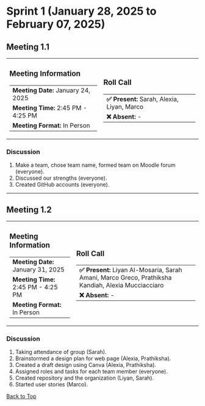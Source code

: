# Sprint 1 (January 28, 2025 to February 07, 2025)

## Meeting 1.1

<table>
  <tr>
    <td>

### Meeting Information
<table>
  <tr>
    <td><strong>Meeting Date:</strong> January 24, 2025</td>
  </tr>
  <tr>
    <td><strong>Meeting Time:</strong> 2:45 PM - 4:25 PM</td>
  </tr>
  <tr>
    <td><strong>Meeting Format:</strong> In Person</td>
  </tr>
</table>

  </td>
  <td>

### Roll Call
<table>
  <tr>
    <td><strong>✅ Present:</strong> Sarah, Alexia, Liyan, Marco</td>
  </tr>
  <tr>
    <td><strong>❌ Absent:</strong> -</td>
  </tr>
</table>

  </td>
  </tr>
</table>

### Discussion
1. Make a team, chose team name, formed team on Moodle forum (everyone).
2. Discussed our strengths (everyone).
3. Created GitHub accounts (everyone).

---

## Meeting 1.2

<table>
  <tr>
    <td>

### Meeting Information
<table>
  <tr>
    <td><strong>Meeting Date:</strong> January 31, 2025</td>
  </tr>
  <tr>
    <td><strong>Meeting Time:</strong> 2:45 PM - 4:25 PM</td>
  </tr>
  <tr>
    <td><strong>Meeting Format:</strong> In Person</td>
  </tr>
</table>

  </td>
  <td>

### Roll Call
<table>
  <tr>
    <td><strong>✅ Present:</strong> Liyan Al-Mosaria, Sarah Amani, Marco Greco, Prathiksha Kandiah, Alexia Mucciacciaro</td>
  </tr>
  <tr>
    <td><strong>❌ Absent:</strong> -</td>
  </tr>
</table>

  </td>
  </tr>
</table>

### Discussion
1. Taking attendance of group (Sarah).
2. Brainstormed a design plan for web page (Alexia, Prathiksha).
3. Created a draft design using Canva (Alexia, Prathiksha).
4. Assigned roles and tasks for each team member (everyone).
5. Created repository and the organization (Liyan, Sarah).
6. Started user stories (Marco).

[Back to Top](#sprint-1-january-28-2025-to-february-07-2025)

